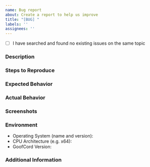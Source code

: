 ```yaml
---
name: Bug report
about: Create a report to help us improve
title: "[BUG] "
labels: ''
assignees: ''
---
```


- [ ] I have searched and found no existing issues on the same topic

### Description

### Steps to Reproduce

### Expected Behavior

### Actual Behavior

### Screenshots

### Environment
- Operating System (name and version):
- CPU Architecture (e.g. x64):
- GoofCord Version:

### Additional Information
